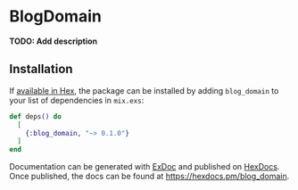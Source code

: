 # BlogDomain

**TODO: Add description**

## Installation

If [available in Hex](https://hex.pm/docs/publish), the package can be installed
by adding `blog_domain` to your list of dependencies in `mix.exs`:

```elixir
def deps() do
  [
    {:blog_domain, "~> 0.1.0"}
  ]
end
```

Documentation can be generated with [ExDoc](https://github.com/elixir-lang/ex_doc)
and published on [HexDocs](https://hexdocs.pm). Once published, the docs can
be found at <https://hexdocs.pm/blog_domain>.
